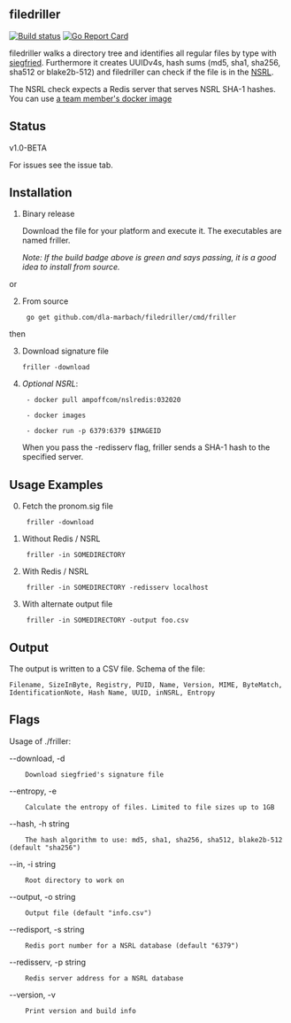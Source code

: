 ## filedriller

[![Build status](https://ci.appveyor.com/api/projects/status/vffor64yaxd2bc3q?svg=true)](https://ci.appveyor.com/project/steffenfritz/friller)
[![Go Report Card](https://goreportcard.com/badge/github.com/dla-marbach/filedriller)](https://goreportcard.com/report/github.com/dla-marbach/filedriller)

filedriller walks a directory tree and identifies all regular files by type with [siegfried](https://www.itforarchivists.com/siegfried/). Furthermore it creates UUIDv4s, hash sums (md5, sha1, sha256, sha512 or blake2b-512) and filedriller can check if the file is in the [NSRL](https://www.nist.gov/itl/ssd/software-quality-group/national-software-reference-library-nsrl).

The NSRL check expects a Redis server that serves NSRL SHA-1 hashes. You can use [a team member's docker image](https://hub.docker.com/r/ampoffcom/nslredis)

## Status 

v1.0-BETA

For issues see the issue tab.

## Installation

1. Binary release
    
    Download the file for your platform and execute it. The executables are named friller.
    
    _Note: If the build badge above is green and says passing, it is a good idea to install from source._
    
or

2. From source

        go get github.com/dla-marbach/filedriller/cmd/friller

then

3. Download signature file

       friller -download


4. _Optional NSRL_:

        - docker pull ampoffcom/nslredis:032020

        - docker images

        - docker run -p 6379:6379 $IMAGEID        

    When you pass the -redisserv flag, friller sends a SHA-1 hash to the specified server.



## Usage Examples
0. Fetch the pronom.sig file

        friller -download

1. Without Redis / NSRL

        friller -in SOMEDIRECTORY

2. With Redis / NSRL

        friller -in SOMEDIRECTORY -redisserv localhost

3. With alternate output file

        friller -in SOMEDIRECTORY -output foo.csv

## Output

The output is written to a CSV file. Schema of the file:

    Filename, SizeInByte, Registry, PUID, Name, Version, MIME, ByteMatch, IdentificationNote, Hash Name, UUID, inNSRL, Entropy

## Flags

Usage of ./friller:
  
  --download, -d
  
    	Download siegfried's signature file
  
  --entropy, -e

    	Calculate the entropy of files. Limited to file sizes up to 1GB
  
  --hash, -h string
  
    	The hash algorithm to use: md5, sha1, sha256, sha512, blake2b-512 (default "sha256")
  
  --in, -i string
  
    	Root directory to work on
  
  --output, -o string
  
    	Output file (default "info.csv")
  
  --redisport, -s string
  
    	Redis port number for a NSRL database (default "6379")
  
  --redisserv, -p string
  
    	Redis server address for a NSRL database
 
  --version, -v

    	Print version and build info
